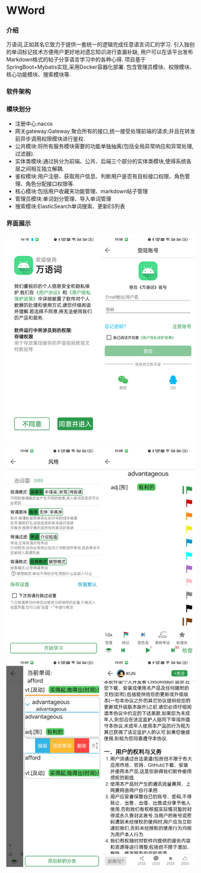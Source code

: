 # WWord

### 介绍

万语词,正如其名它致力于提供一套统一的逻辑完成任意语言词汇的学习.
引入独创的单词标记技术方便用户更好地对遗忘知识进行查漏补缺,
用户可以在该平台发布Markdown格式的帖子分享语言学习中的各种心得.
项目基于SpringBoot+Mybatis实现,采用Docker容器化部署.
包含管理员模块、权限模块、核心功能模块、搜索模块等.

### 软件架构

### 模块划分

* 注册中心:nacos
* 网关gateway:Gateway 聚合所有的接口,统一接受处理前端的请求;并且在转发前异步调用权限模块进行鉴权.
* 公共模块:将所有服务模块需要的功能单独抽离(包括全局异常响应和异常处理,过滤器).
* 实体类模块:通过拆分为前端、公共、后端三个部分的实体类模块,使得系统各层之间相互独立解耦.
* 鉴权模块:用户注册、获取用户信息、判断用户是否有目标接口权限、角色管理、角色分配接口权限等.
* 核心模块:包括用户收藏夹功能管理、markdown帖子管理
* 管理员模块:单词划分管理、导入单词管理
* 搜索模块:ElasticSearch单词搜索、更新ES列表

### 界面展示

<table border="0px">
    <tr>
        <img src="images/home_page_1.png" alt="登陆界面" />
    </tr>       
    <tr>
        <img src="images/home_page_2.png" alt="背词界面" />
    </tr>    
    <tr>
        <img src="images/home_page_3.png" alt="收藏夹和markdown显示" />
    </tr>    
</table>